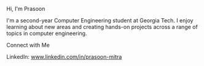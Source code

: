Hi, I'm Prasoon

I'm a second-year Computer Engineering student at Georgia Tech. I enjoy learning about new areas and creating hands-on projects across a range of topics in computer engineering.

Connect with Me

LinkedIn: www.linkedin.com/in/prasoon-mitra

